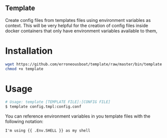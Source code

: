 Template
-------

Create config files from templates files using environment variables as
context. This will be very helpful for the creation of config files inside
docker containers that only have environment variables available to them,

# Installation

```bash
wget https://github.com/erroneousboat/template/raw/master/bin/template
chmod +x template
```

# Usage

```bash
# Usage: template [TEMPLATE FILE]:[CONFIG FILE]
$ template config.tmpl:config.conf
```

You can reference environment variables in you template files with the
following notation:

```
I'm using {{ .Env.SHELL }} as my shell
```
